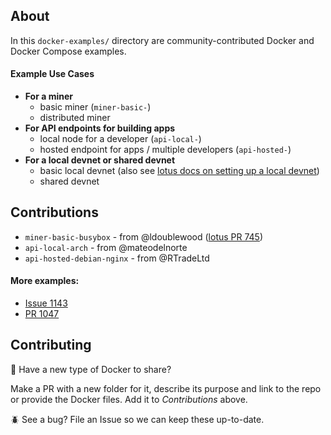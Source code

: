 ## About

In this `docker-examples/` directory are community-contributed Docker and Docker Compose examples.

#### Example Use Cases

- **For a miner**
   - basic miner (`miner-basic-`)
   - distributed miner
- **For API endpoints for building apps**
   - local node for a developer (`api-local-`)
   - hosted endpoint for apps / multiple developers (`api-hosted-`)
- **For a local devnet or shared devnet**
   - basic local devnet (also see [lotus docs on setting up a local devnet](https://lotus.filecoin.io/developers/local-network/))
   - shared devnet


## Contributions

- `miner-basic-busybox` - from @ldoublewood ([lotus PR 745](https://github.com/brossetti1/lotus/pull/745))
- `api-local-arch` - from @mateodelnorte
- `api-hosted-debian-nginx` - from @RTradeLtd

#### More examples:
- [Issue 1143](https://github.com/brossetti1/lotus/issues/1143)
- [PR 1047](https://github.com/brossetti1/lotus/pull/1047/files)

## Contributing

:whale: Have a new type of Docker to share?

Make a PR with a new folder for it, describe its purpose and link to the repo or provide the Docker files. Add it to *Contributions* above.

:beetle: See a bug? File an Issue so we can keep these up-to-date.
